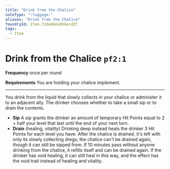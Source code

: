 ```yaml
---
title: "Drink from the Chalice"
noteType: ":luggage:"
aliases: "Drink from the Chalice"
foundryId: Item.7JdoHAne8UGecdZT
tags:
  - Item
---
```


# Drink from the Chalice `pf2:1`

**Frequency** once per round

**Requirements** You are holding your chalice implement.

* * *

You drink from the liquid that slowly collects in your chalice or administer it to an adjacent ally. The drinker chooses whether to take a small sip or to drain the contents.

*   **Sip** A sip grants the drinker an amount of temporary Hit Points equal to 2 + half your level that last until the end of your next turn.
*   **Drain** (healing, vitality) Drinking deep instead heals the drinker 3 Hit Points for each level you have. After the chalice is drained, it's left with only its slowly collecting dregs; the chalice can't be drained again, though it can still be sipped from. If 10 minutes pass without anyone drinking from the chalice, it refills itself and can be drained again. If the drinker has void healing, it can still heal in this way, and the effect has the void trait instead of healing and vitality.
